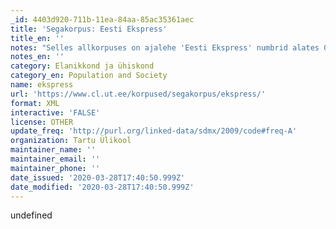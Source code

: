 ```yaml
---
_id: 4403d920-711b-11ea-84aa-85ac35361aec
title: 'Segakorpus: Eesti Ekspress'
title_en: ''
notes: "Selles allkorpuses on ajalehe 'Eesti Ekspress' numbrid alates 09. 08. 1996 kuni 29. 11.  2001.\r\n\r\nNeed tekstid on osa eesti keele Koondkorpusest. Korpuse loomist on toetanud riiklik programm „Eesti keele keeletehnoloogiline tugi“ projektiga „Eesti keele koondkorpus“.\r\n\r\nNB! Osa nendest tekstidest kuulub ka Tasakaalus korpuse koosseisu!\r\n\r\nEesti Ekspressi korpuses on kokku 7,2 miljonit sõna."
notes_en: ''
category: Elanikkond ja ühiskond
category_en: Population and Society
name: ekspress
url: 'https://www.cl.ut.ee/korpused/segakorpus/ekspress/'
format: XML
interactive: 'FALSE'
license: OTHER
update_freq: 'http://purl.org/linked-data/sdmx/2009/code#freq-A'
organization: Tartu Ülikool
maintainer_name: ''
maintainer_email: ''
maintainer_phone: ''
date_issued: '2020-03-28T17:40:50.999Z'
date_modified: '2020-03-28T17:40:50.999Z'
---
```

undefined
